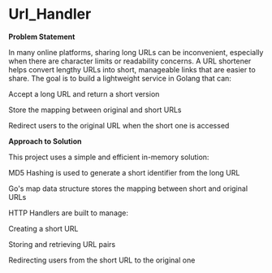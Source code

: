 # Url_Handler
**Problem Statement**

In many online platforms, sharing long URLs can be inconvenient, especially when there are character limits or readability concerns. A URL shortener helps convert lengthy URLs into short, manageable links that are easier to share. The goal is to build a lightweight service in Golang that can:

Accept a long URL and return a short version

Store the mapping between original and short URLs

Redirect users to the original URL when the short one is accessed

**Approach to Solution**

This project uses a simple and efficient in-memory solution:

MD5 Hashing is used to generate a short identifier from the long URL

Go's map data structure stores the mapping between short and original URLs

HTTP Handlers are built to manage:

Creating a short URL

Storing and retrieving URL pairs

Redirecting users from the short URL to the original one

